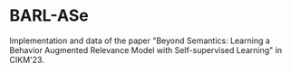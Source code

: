 # BARL-ASe
Implementation and data of the paper "Beyond Semantics: Learning a Behavior Augmented Relevance Model with Self-supervised Learning" in CIKM'23.
